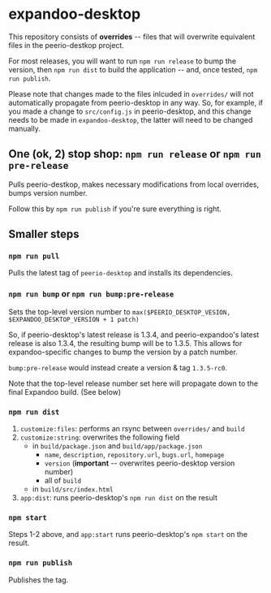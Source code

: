 # expandoo-desktop

This repository consists of **overrides** -- files that will overwrite equivalent files in the peerio-destkop project. 

For most releases, you will want to run `npm run release` to bump the version, then `npm run dist` to build the application -- and, once tested, `npm run publish`.

Please note that changes made to the files inlcuded in `overrides/` will not automatically propagate from peerio-desktop in any way. So, for example, if you made a change to `src/config.js` in peerio-desktop, and this change needs to be made in `expandoo-desktop`, the latter will need to be changed manually. 

## One (ok, 2) stop shop: `npm run release` or `npm run pre-release`

Pulls peerio-destkop, makes necessary modifications from local overrides, bumps version number.

Follow this by `npm run publish` if you're sure everything is right.

## Smaller steps

### `npm run pull`

Pulls the latest tag of `peerio-desktop` and installs its dependencies.

### `npm run bump` or `npm run bump:pre-release`

Sets the top-level version number to `max($PEERIO_DESKTOP_VESION, $EXPANDOO_DESKTOP_VERSION + 1 patch)`

So, if peerio-desktop's latest release is 1.3.4, and peerio-expandoo's latest release is also 1.3.4, the resulting bump will be to 1.3.5. This allows for expandoo-specific changes to bump the version by a patch number.

`bump:pre-release` would instead create a version & tag `1.3.5-rc0`.

Note that the top-level release number set here will propagate down to the final Expandoo build. (See below)

### `npm run dist`

1. `customize:files`: performs an rsync between `overrides/` and `build`
2. `customize:string`: overwrites the following field
    - in `build/package.json` and `build/app/package.json`
        - `name`, `description`, `repository.url`, `bugs.url`, `homepage`
        - `version` (**important** -- overwrites peerio-desktop version number)
        - all of `build`
    - in `build/src/index.html` 
3. `app:dist`: runs peerio-desktop's `npm run dist` on the result


### `npm start`

Steps 1-2 above, and `app:start` runs peerio-desktop's `npm start` on the result.

### `npm run publish`

Publishes the tag. 

